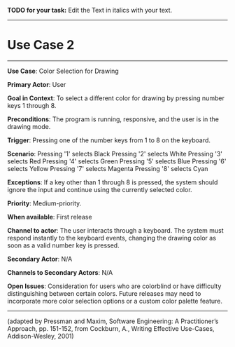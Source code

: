 **TODO for your task:** Edit the Text in italics with your text.

<hr>

# Use Case 2

<hr>

**Use Case**: Color Selection for Drawing

**Primary Actor**: User

**Goal in Context**: To select a different color for drawing by pressing number keys 1 through 8.

**Preconditions**: The program is running, responsive, and the user is in the drawing mode.

**Trigger**: Pressing one of the number keys from 1 to 8 on the keyboard.
  
**Scenario**: 
Pressing '1' selects Black
Pressing '2' selects White
Pressing '3' selects Red
Pressing '4' selects Green
Pressing '5' selects Blue
Pressing '6' selects Yellow
Pressing '7' selects Magenta
Pressing '8' selects Cyan
 
**Exceptions**: If a key other than 1 through 8 is pressed, the system should ignore the input and continue using the currently selected color.

**Priority**: Medium-priority.

**When available**: First release

**Channel to actor**: The user interacts through a keyboard. The system must respond instantly to the keyboard events, changing the drawing color as soon as a valid number key is pressed.

**Secondary Actor**: N/A

**Channels to Secondary Actors**: N/A

**Open Issues**: Consideration for users who are colorblind or have difficulty distinguishing between certain colors. Future releases may need to incorporate more color selection options or a custom color palette feature.

<hr>



(adapted by Pressman and Maxim, Software Engineering: A Practitioner’s Approach, pp. 151-152, from Cockburn,
A., Writing Effective Use-Cases, Addison-Wesley, 2001)
